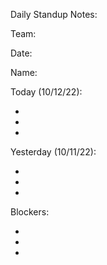 Daily Standup Notes: 

Team:

Date:

Name:


Today (10/12/22):

*
*
*

Yesterday (10/11/22):

*
*
*


Blockers:

*
*
*

